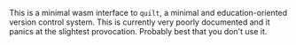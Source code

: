 This is a minimal wasm interface to `quilt`, a minimal and education-oriented
version control system. This is currently very poorly documented and it panics
at the slightest provocation. Probably best that you don't use it.

